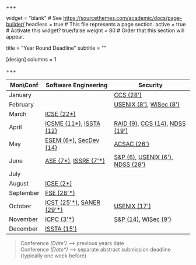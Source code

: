 +++

widget = "blank"  # See https://sourcethemes.com/academic/docs/page-builder/
headless = true  # This file represents a page section.
active = true  # Activate this widget? true/false
weight = 80  # Order that this section will appear.

title = "Year Round Deadline"
subtitle = ""

[design]
    columns = 1

+++

  Mon\Conf          | Software Engineering  |         Security
--------------------|-----------------------|-------------------------
January             |                       | [CCS (28')](https://www.sigsac.org/ccs/CCS2024/call-for/call-for-papers.html)                    
February            |                       | [USENIX (8')](https://www.usenix.org/conference/usenixsecurity24/call-for-papers), [WiSec (8')](https://wisec2024.kaist.ac.kr/)
March               | [ICSE (22*)](https://conf.researchr.org/home/icse-2025)                | 
April               | [ICSME (11*)](https://conf.researchr.org/home/icsme-2024), [ISSTA (12)](https://conf.researchr.org/home/issta-2024)        | [RAID (9)](https://raid2024.github.io/call.html), [CCS (14)](https://www.sigsac.org/ccs/CCS2024/call-for/call-for-papers.html), [NDSS (19')](https://www.ndss-symposium.org/ndss2024/submissions/call-for-papers/)
May                 |  [ESEM (6*)](https://conf.researchr.org/home/esem-2024), [SecDev (14)](https://secdev.ieee.org/2024/cfp/)          |  [ACSAC (26')](https://www.acsac.org/2023/submissions/papers/)
June                | [ASE (7*)](https://conf.researchr.org/home/ase-2024), [ISSRE (7'*)](https://issre.github.io/2023/calls_cfp-research.html)                      | [S&P (6)](https://sp2025.ieee-security.org/cfpapers.html), [USENIX (6')](https://www.usenix.org/conference/usenixsecurity24/call-for-papers), [NDSS (28')](https://www.ndss-symposium.org/ndss2024/submissions/call-for-papers/)
July                |                       |  
August              | [ICSE (2*)](https://conf.researchr.org/home/icse-2025)                 | 
September           | [FSE (28'*)](https://2024.esec-fse.org/track/fse-2024-research-papers)                   |  
October             | [ICST (25'*)](https://conf.researchr.org/track/icst-2024/icst-2024-papers), [SANER (29'*)](https://conf.researchr.org/track/icst-2024/icst-2024-papers)                | [USENIX (17')](https://www.usenix.org/conference/usenixsecurity24/call-for-papers)
November            |  [ICPC (3'*)](https://conf.researchr.org/track/icpc-2024/icpc-2024-research)          | [S&P (14)](https://sp2025.ieee-security.org/cfpapers.html), [WiSec (9')](https://wisec2024.kaist.ac.kr/)
December            | [ISSTA (15')](https://conf.researchr.org/home/issta-2024)                      | 



> Conference *(Date\')*  ⟶  previous years date\
> Conference *(Date\*)*  ⟶  separate abstract submission deadline (typically one week before)

